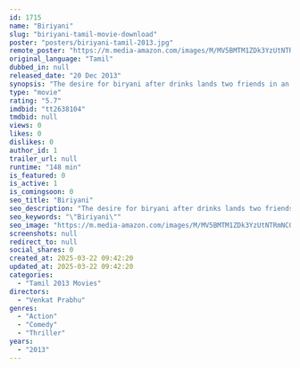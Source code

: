```yaml
---
id: 1715
name: "Biriyani"
slug: "biriyani-tamil-movie-download"
poster: "posters/biriyani-tamil-2013.jpg"
remote_poster: "https://m.media-amazon.com/images/M/MV5BMTM1ZDk3YzUtNTRmNC00OTc1LWJmYjEtNzg2NzMwNWM2ZjE3XkEyXkFqcGc@._V1_SX300.jpg"
original_language: "Tamil"
dubbed_in: null
released_date: "20 Dec 2013"
synopsis: "The desire for biryani after drinks lands two friends in an endless frenzy as they get framed for a kidnapping and go on the run."
type: "movie"
rating: "5.7"
imdbid: "tt2638104"
tmdbid: null
views: 0
likes: 0
dislikes: 0
author_id: 1
trailer_url: null
runtime: "148 min"
is_featured: 0
is_active: 1
is_comingsoon: 0
seo_title: "Biriyani"
seo_description: "The desire for biryani after drinks lands two friends in an endless frenzy as they get framed for a kidnapping and go on the run."
seo_keywords: "\"Biriyani\""
seo_image: "https://m.media-amazon.com/images/M/MV5BMTM1ZDk3YzUtNTRmNC00OTc1LWJmYjEtNzg2NzMwNWM2ZjE3XkEyXkFqcGc@._V1_SX300.jpg"
screenshots: null
redirect_to: null
social_shares: 0
created_at: 2025-03-22 09:42:20
updated_at: 2025-03-22 09:42:20
categories:
  - "Tamil 2013 Movies"
directors:
  - "Venkat Prabhu"
genres:
  - "Action"
  - "Comedy"
  - "Thriller"
years:
  - "2013"
---
```


